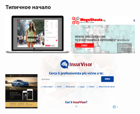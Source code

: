 ### Типичное начало
<img style="width:40%;height:auto;display:inline-block;" src="./static/1/1.png" />
<img style="width:40%;height:auto;display:inline-block;" src="./static/1/4.png" /> 
<img style="width:20%;height:auto;display:inline-block;" src="./static/1/2.png" />
<img style="width:49%;height:auto;display:inline-block;" src="./static/1/7.png" />
 
